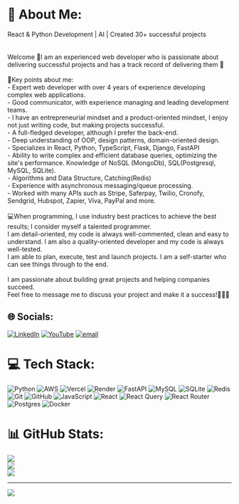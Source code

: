 # 💫 About Me:
React & Python Development | AI | Created 30+ successful projects <br><br><br>Welcome 👋I am an experienced web developer who is passionate about delivering successful projects and has a track record of delivering them 🚀<br><br>🔑Key points about me:<br>- Expert web developer with over 4 years of experience developing complex web applications.<br>- Good communicator, with experience managing and leading development teams.<br>- I have an entrepreneurial mindset and a product-oriented mindset, I enjoy not just writing code, but making projects successful.<br>- A full-fledged developer, although I prefer the back-end.<br>- Deep understanding of OOP, design patterns, domain-oriented design.<br>- Specializes in React, Python, TypeScript, Flask, Django, FastAPI<br>- Ability to write complex and efficient database queries, optimizing the site's performance. Knowledge of NoSQL (MongoDb), SQL(Postgresql, MySQL, SQLite).<br>- Algorithms and Data Structure, Catching(Redis)<br>- Experience with asynchronous messaging/queue processing.<br>- Worked with many APIs such as Stripe, Saferpay, Twilio, Cronofy, Sendgrid, Hubspot, Zapier, Viva, PayPal and more.<br><br>💻When programming, I use industry best practices to achieve the best results; I consider myself a talented programmer.<br>I am detail-oriented, my code is always well-commented, clean and easy to understand. I am also a quality-oriented developer and my code is always well-tested.<br>I am able to plan, execute, test and launch projects. I am a self-starter who can see things through to the end.<br><br>I am passionate about building great projects and helping companies succeed.<br>Feel free to message me to discuss your project and make it a success!🚀🚀🚀


## 🌐 Socials:
[![LinkedIn](https://img.shields.io/badge/LinkedIn-%230077B5.svg?logo=linkedin&logoColor=white)](https://linkedin.com/in/www.linkedin.com/in/volodymyr-datskiv-664567296) [![YouTube](https://img.shields.io/badge/YouTube-%23FF0000.svg?logo=YouTube&logoColor=white)](https://youtube.com/@https://www.youtube.com/@Volodya-r4m) [![email](https://img.shields.io/badge/Email-D14836?logo=gmail&logoColor=white)](mailto:volodadatskivwork@gmail.com) 

# 💻 Tech Stack:
![Python](https://img.shields.io/badge/python-3670A0?style=for-the-badge&logo=python&logoColor=ffdd54) ![AWS](https://img.shields.io/badge/AWS-%23FF9900.svg?style=for-the-badge&logo=amazon-aws&logoColor=white) ![Vercel](https://img.shields.io/badge/vercel-%23000000.svg?style=for-the-badge&logo=vercel&logoColor=white) ![Render](https://img.shields.io/badge/Render-%46E3B7.svg?style=for-the-badge&logo=render&logoColor=white) ![FastAPI](https://img.shields.io/badge/FastAPI-005571?style=for-the-badge&logo=fastapi) ![MySQL](https://img.shields.io/badge/mysql-4479A1.svg?style=for-the-badge&logo=mysql&logoColor=white) ![SQLite](https://img.shields.io/badge/sqlite-%2307405e.svg?style=for-the-badge&logo=sqlite&logoColor=white) ![Redis](https://img.shields.io/badge/redis-%23DD0031.svg?style=for-the-badge&logo=redis&logoColor=white) ![Git](https://img.shields.io/badge/git-%23F05033.svg?style=for-the-badge&logo=git&logoColor=white) ![GitHub](https://img.shields.io/badge/github-%23121011.svg?style=for-the-badge&logo=github&logoColor=white) ![JavaScript](https://img.shields.io/badge/javascript-%23323330.svg?style=for-the-badge&logo=javascript&logoColor=%23F7DF1E) ![React](https://img.shields.io/badge/react-%2320232a.svg?style=for-the-badge&logo=react&logoColor=%2361DAFB) ![React Query](https://img.shields.io/badge/-React%20Query-FF4154?style=for-the-badge&logo=react%20query&logoColor=white) ![React Router](https://img.shields.io/badge/React_Router-CA4245?style=for-the-badge&logo=react-router&logoColor=white) ![Postgres](https://img.shields.io/badge/postgres-%23316192.svg?style=for-the-badge&logo=postgresql&logoColor=white) ![Docker](https://img.shields.io/badge/docker-%230db7ed.svg?style=for-the-badge&logo=docker&logoColor=white)
# 📊 GitHub Stats:
![](https://github-readme-stats.vercel.app/api?username=DragoVDV&theme=aura&hide_border=false&include_all_commits=true&count_private=true)<br/>
![](https://github-readme-streak-stats.herokuapp.com/?user=DragoVDV&theme=aura&hide_border=false)<br/>
![](https://github-readme-stats.vercel.app/api/top-langs/?username=DragoVDV&theme=aura&hide_border=false&include_all_commits=true&count_private=true&layout=compact)

---
[![](https://visitcount.itsvg.in/api?id=DragoVDV&icon=0&color=0)](https://visitcount.itsvg.in)

<!-- Proudly created with GPRM ( https://gprm.itsvg.in ) -->
